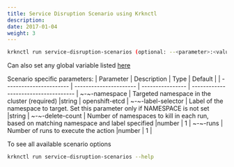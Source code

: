```yaml
---
title: Service Disruption Scenario using Krknctl
description: 
date: 2017-01-04
weight: 3
---
```


```bash
krknctl run service-disruption-scenarios (optional: --<parameter>:<value> )
```

Can also set any global variable listed [here](../all-scenario-env-krknctl.md)


Scenario specific parameters: 
| Parameter      | Description    | Type      |  Default | 
| ----------------------- | ----------------------    | ----------------  | ------------------------------------ | 
~-~-namespace | Targeted namespace in the cluster (required) |string | openshift-etcd | 
~-~-label-selector | Label of the namespace to target. Set this parameter only if NAMESPACE is not set |string | 
~-~-delete-count | Number of namespaces to kill in each run, based on matching namespace and label specified |number | 1 | 
~-~-runs | Number of runs to execute the action |number | 1 |


To see all available scenario options 
```bash
krknctl run service-disruption-scenarios --help 
```